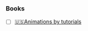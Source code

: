 ### Books
- [ ] [🇺🇸Animations by tutorials](https://www.kodeco.com/books/ios-animations-by-tutorials)
